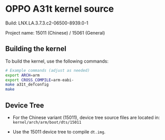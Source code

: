 # OPPO A31t kernel source

Build: LNX.LA.3.7.3.c2-06500-8939.0-1

Project name: 15011 (Chinese) / 15061 (General)

## Building the kernel

To build the kernel, use the following commands:

```bash
# Example commands (adjust as needed)
export ARCH=arm
export CROSS_COMPILE=arm-eabi-
make a31t_defconfig
make
```

## Device Tree

*   For the Chinese variant (15011), device tree source files are located in:
    `kernel/arch/arm/boot/dts/15011`

*   Use the 15011 device tree to compile `dt.img`.
